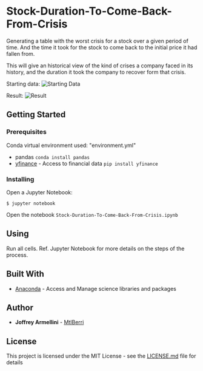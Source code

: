 # Stock-Duration-To-Come-Back-From-Crisis

Generating a table with the worst crisis for a stock over a given period of time.
And the time it took for the stock to come back to the initial price it had fallen from.

This will give an historical view of the kind of crises a company faced in its history, and the duration it took the company to recover form that crisis.

Starting data:
![Starting Data](https://mtlberriawsbucket.s3.us-east-2.amazonaws.com/Stock-Duration-To-Come-Back-From-Crisis/Starting_Data.png)

Result:
![Result](https://mtlberriawsbucket.s3.us-east-2.amazonaws.com/Stock-Duration-To-Come-Back-From-Crisis/Result.png)


## Getting Started

### Prerequisites

Conda virtual environment used: "environment.yml"

* pandas `conda install pandas`
* [yfinance](https://pypi.org/project/yfinance/) - Access to financial data `pip install yfinance`

### Installing

Open a Jupyter Notebook:
```
$ jupyter notebook
```

Open the notebook `Stock-Duration-To-Come-Back-From-Crisis.ipynb`

## Using

Run all cells.
Ref. Jupyter Notebook for more details on the steps of the process.

## Built With

* [Anaconda](https://www.anaconda.com/) - Access and Manage science libraries and packages

## Author

* **Joffrey Armellini** - [MtlBerri](https://github.com/mtlberri)

## License

This project is licensed under the MIT License - see the [LICENSE.md](LICENSE.md) file for details
